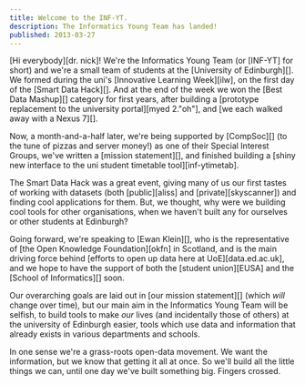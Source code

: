 ```yaml
---
title: Welcome to the INF-YT.
description: The Informatics Young Team has landed!
published: 2013-03-27
---
```


[Hi everybody][dr. nick]! We're the Informatics Young Team (or [INF-YT] for
short) and we're a small team of students at the [University of Edinburgh][].
We formed during the uni's [Innovative Learning Week][ilw], on the first day
of the [Smart Data Hack][]. And at the end of the week we won the
[Best Data Mashup][] category for first years, after building a
[prototype replacement to the university portal][myed 2."oh"],
and [we each walked away with a Nexus 7][].

Now, a month-and-a-half later, we're being supported by [CompSoc][]
(to the tune of pizzas and server money!) as one of their Special Interest
Groups, we've written a [mission statement][], and finished building
a [shiny new interface to the uni student timetable tool][inf-ytimetab].

The Smart Data Hack was a great event, giving many of us our first tastes
of working with datasets (both [public][aliss] and [private][skyscanner])
and finding cool applications for them. But, we thought, why were we
building cool tools for other organisations, when we haven't built any
for ourselves or other students at Edinburgh?

Going forward, we're speaking to [Ewan Klein][], who is the representative of
[the Open Knowledge Foundation][okfn] in Scotland, and is the main driving
force behind [efforts to open up data here at UoE][data.ed.ac.uk],
and we hope to have the support of both the [student union][EUSA]
and the [School of Informatics][] soon.

Our overarching goals are laid out in [our mission statement][] (which *will*
change over time), but our main aim in the Informatics Young Team will be
selfish, to build tools to make *our* lives (and incidentally those of
others) at the university of Edinburgh easier, tools which use data
and information that already exists in various departments and schools.


In one sense we're a grass-roots open-data movement.
We want the information, but we know that getting it all at once.
So we'll build all the little things we can, until one day we've built
something big. Fingers crossed.

